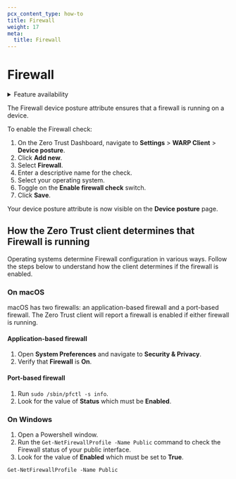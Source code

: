 ```yaml
---
pcx_content_type: how-to
title: Firewall
weight: 17
meta:
  title: Firewall
---
```


# Firewall

<details>
<summary>Feature availability</summary>
<div>

| Operating Systems | [WARP mode required](/cloudflare-one/connections/connect-devices/warp/#warp-client-modes) | [Zero Trust plans](https://www.cloudflare.com/teams-pricing/) |
| ----------------- | ----------------------------------------------------------------------------------------- | ------------------------------------------------------------- |
| macOS, Windows    | WARP with Gateway                                                                         | All plans                                                     |

</div>
</details>

The Firewall device posture attribute ensures that a firewall is running on a device.

To enable the Firewall check:

1.  On the Zero Trust Dashboard, navigate to **Settings** > **WARP Client** > **Device posture**.
1.  Click **Add new**.
1.  Select **Firewall**.
1.  Enter a descriptive name for the check.
1.  Select your operating system.
1.  Toggle on the **Enable firewall check** switch.
1.  Click **Save**.

Your device posture attribute is now visible on the **Device posture** page.

## How the Zero Trust client determines that Firewall is running

Operating systems determine Firewall configuration in various ways. Follow the steps below to understand how the client determines if the firewall is enabled.

### On macOS

macOS has two firewalls: an application-based firewall and a port-based firewall. The Zero Trust client will report a firewall is enabled if either firewall is running.

#### Application-based firewall

1.  Open **System Preferences** and navigate to **Security & Privacy**.
1.  Verify that **Firewall** is **On**.

#### Port-based firewall

1. Run `sudo /sbin/pfctl -s info`.
1. Look for the value of **Status** which must be **Enabled**.

### On Windows

1.  Open a Powershell window.
1.  Run the `Get-NetFirewallProfile -Name Public` command to check the Firewall status of your public interface.
1.  Look for the value of **Enabled** which must be set to **True**.

```txt
Get-NetFirewallProfile -Name Public
```

